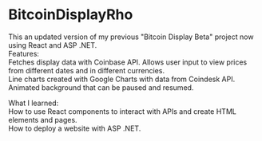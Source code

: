 # BitcoinDisplayRho

This an updated version of my previous "Bitcoin Display Beta" project now using React and ASP .NET. \
Features: \
Fetches display data with Coinbase API. Allows user input to view prices from different dates and in different currencies. \
Line charts created with Google Charts with data from Coindesk API. \
Animated background that can be paused and resumed.

What I learned: \
How to use React components to interact with APIs and create HTML elements and pages. \
How to deploy a website with ASP .NET.
